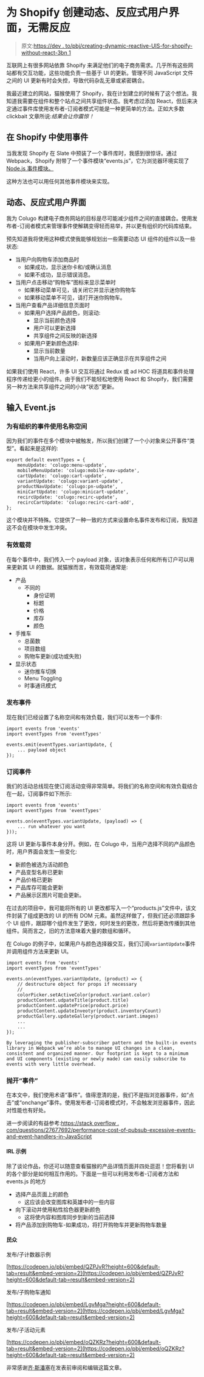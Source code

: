# 为 Shopify 创建动态、反应式用户界面，无需反应

> 原文:[https://dev . to/pbj/creating-dynamic-reactive-UIS-for-shopify-without-react-3bn 1](https://dev.to/pbj/creating-dynamic-reactive-uis-for-shopify-without-react-3bn1)

互联网上有很多网站依靠 Shopify 来满足他们的电子商务需求。几乎所有这些网站都有交互功能，这些功能负责一些基于 UI 的更新。管理不同 JavaScript 文件之间的 UI 更新有时会失控，导致代码杂乱无章或紧密耦合。

我最近建立的网站，猫猴使用了 Shopify，我在计划建立的时候有了这个想法。我知道我需要在组件和整个站点之间共享组件状态。我考虑过添加 React，但后来决定通过事件库使用发布者-订阅者模式可能是一种更简单的方法。正如大多数 clickbait 文章所说:*结果会让你震惊！*

## 在 Shopify 中使用事件

当我发现 Shopify 在 Slate 中预装了一个事件库时，我感到很惊讶。通过 Webpack，Shopify 附带了一个事件模块“events.js”，它为浏览器环境实现了 [Node.js 事件模块。](https://www.npmjs.com/package/events)

这种方法也可以用任何其他事件模块来实现。

## 动态、反应式用户界面

我为 Colugo 构建电子商务网站的目标是尽可能减少组件之间的直接耦合。使用发布者-订阅者模式来管理事件使解耦变得轻而易举，并以更有组织的代码库结束。

预先知道我将使用这种模式使我能够规划出一些需要动态 UI 组件的组件以及一些状态:

*   当用户向购物车添加商品时
    *   如果成功，显示迷你卡和/或确认消息
    *   如果不成功，显示错误消息。
*   当用户点击移动“购物车”图标来显示菜单时
    *   如果移动菜单可见，请关闭它并显示迷你购物车
    *   如果移动菜单不可见，请打开迷你购物车。
*   当用户查看产品详细信息页面时
    *   如果用户选择产品颜色，则滚动:
        *   显示当前颜色选择
        *   用户可以更新选择
        *   共享组件之间反映的新选择
    *   如果用户更新颜色选择:
        *   显示当前数量
        *   当用户向上滚动时，新数量应该正确显示在共享组件之间

如果我们使用 React，许多 UI 交互将通过 Redux 或 ad HOC 将道具和事件处理程序传递给更小的组件。由于我们不能轻松地使用 React 和 Shopify，我们需要另一种方法来共享组件之间的小块“状态”更新。

## 输入 Event.js

### 为有组织的事件使用名称空间

因为我们的事件在多个模块中被触发，所以我们创建了一个小对象来公开事件“类型”。看起来是这样的:

```
export default eventTypes = {
    menuUpdate: 'colugo:menu-update',
    mobileMenuUpdate: 'colugo:mobile-nav-update',
    cartUpdate: 'colugo:cart-update',
    variantUpdate: 'colugo:variant-update',
    productNavUpdate: 'colugo:pn-udpate',
    miniCartUpdate: 'colugo:minicart-update',
    recircUpdate: 'colugo:recirc-update',
    recircCartUpdate: 'colugo:recirc-cart-add',
}; 
```

这个模块并不特殊。它提供了一种一致的方式来设置命名事件发布和订阅，我知道这不会在模块中发生冲突。

### 有效载荷

在每个事件中，我们传入一个 payload 对象，该对象表示任何和所有订户可以用来更新其 UI 的数据。就猫猴而言，有效载荷通常是:

*   产品
    *   不同的
        *   身份证明
        *   标题
        *   价格
        *   库存
        *   颜色
*   手推车
    *   总菌数
    *   项目数组
    *   购物车更新(成功或失败)
*   显示状态
    *   迷你推车切换
    *   Menu Toggling
    *   时事通讯模式

### 发布事件

现在我们已经设置了名称空间和有效负载，我们可以发布一个事件:

```
import events from 'events'
import eventTypes from 'eventTypes'

events.emit(eventTypes.variantUpdate, {
    ... payload object
}); 
```

### 订阅事件

我们的活动总线现在使订阅活动变得非常简单。将我们的名称空间和有效负载结合在一起，订阅事件如下所示:

```
import events from 'events'
import eventTypes from 'eventTypes'

events.on(eventTypes.variantUpdate, (payload) => {
    ... run whatever you want
})); 
```

这将 UI 更新与事件本身分开。例如，在 Colugo 中，当用户选择不同的产品颜色时，用户界面会发生一些变化:

*   新颜色被选为活动颜色
*   产品变型名称已更新
*   产品价格已更新
*   产品库存可能会更新
*   产品展示区图片可能会更新。

在过去的项目中，我可能将所有的 UI 更改都写入一个“products.js”文件中，该文件封装了组成更改的 UI 的所有 DOM 元素。虽然这样做了，但我们还必须跟踪多个 UI 组件，跟踪哪个组件发生了更改，何时发生的更改，然后将更改传播到其他组件。简而言之，旧的方法意味着大量的数组和循环。

在 Colugo 的例子中，如果用户与颜色选择器交互，我们订阅`variantUpdate`事件并调用组件方法来更新 UI。

```
import events from 'events'
import eventTypes from 'eventTypes'

events.on(eventTypes.variantUpdate, (product) => {
    // destructure object for props if necessary
    //
    colorPicker.setActiveColor(product.variant.color)
    productContent.udpateTitle(product.title)
    productContent.updatePrice(product.price)
    productContent.updateInveotyr(product.inventoryCount)
    productGallery.updateGallery(product.variant.images)
    ...
    ...
});

By leveraging the publisher-subscriber pattern and the built-in events library in Webpack we’re able to manage UI changes in a clean, consistent and organized manner. Our footprint is kept to a minimum and UI components (existing or newly made) can easily subscribe to events with very little overhead. 
```

### 抛开“事件”

在本文中，我们使用术语“事件”。值得澄清的是，我们不是指浏览器事件，如“点击”或“onchange”事件。使用发布者-订阅者模式时，不会触发浏览器事件，因此对性能也有好处。

进一步阅读的有益参考:[https://stack overflow . com/questions/27677692/performance-cost-of-pubsub-excessive-events-and-event-handlers-in-JavaScript](https://stackoverflow.com/questions/27677692/performance-cost-of-pubsub-excessive-events-and-event-handlers-in-javascript)

#### IRL 示例

除了谈论作品，你还可以随意查看猫猴的产品详情页面并四处逛逛！您将看到 UI 的各个部分是如何相互作用的。下面是一些可以利用发布者-订阅者方法和 events.js 的地方

*   选择产品页面上的颜色
    *   这应该会改变图库和英雄中的一些内容
*   向下滚动并使用粘性拾色器更新颜色
    *   这将使内容和图库同步到新的当前选择
*   将产品添加到购物车-如果成功，将打开购物车并更新购物车数量

#### 民众

发布/子计数器示例

[https://codepen.io/pbj/embed/QZPJvR?height=600&default-tab=result&embed-version=2](https://codepen.io/pbj/embed/QZPJvR?height=600&default-tab=result&embed-version=2)

发布/子购物车通知

[https://codepen.io/pbj/embed/LgvMga?height=600&default-tab=result&embed-version=2](https://codepen.io/pbj/embed/LgvMga?height=600&default-tab=result&embed-version=2)

发布/子活动元素

[https://codepen.io/pbj/embed/oQZKRz?height=600&default-tab=result&embed-version=2](https://codepen.io/pbj/embed/oQZKRz?height=600&default-tab=result&embed-version=2)

非常感谢[齐·斯潘塞](http://www.zeespencer.com/)在发表前审阅和编辑这篇文章。